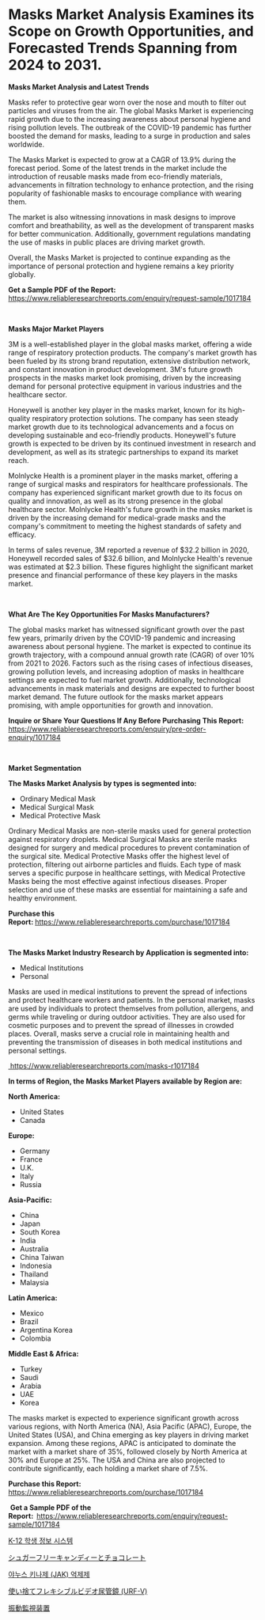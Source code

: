 <p><h1>Masks Market Analysis Examines its Scope on Growth Opportunities, and Forecasted Trends Spanning from 2024 to 2031.</h1></p><p><strong>Masks Market Analysis and Latest Trends</strong></p>
<p><p>Masks refer to protective gear worn over the nose and mouth to filter out particles and viruses from the air. The global Masks Market is experiencing rapid growth due to the increasing awareness about personal hygiene and rising pollution levels. The outbreak of the COVID-19 pandemic has further boosted the demand for masks, leading to a surge in production and sales worldwide.</p><p>The Masks Market is expected to grow at a CAGR of 13.9% during the forecast period. Some of the latest trends in the market include the introduction of reusable masks made from eco-friendly materials, advancements in filtration technology to enhance protection, and the rising popularity of fashionable masks to encourage compliance with wearing them.</p><p>The market is also witnessing innovations in mask designs to improve comfort and breathability, as well as the development of transparent masks for better communication. Additionally, government regulations mandating the use of masks in public places are driving market growth.</p><p>Overall, the Masks Market is projected to continue expanding as the importance of personal protection and hygiene remains a key priority globally.</p></p>
<p><strong>Get a Sample PDF of the Report:&nbsp;</strong> <a href="https://www.reliableresearchreports.com/enquiry/request-sample/1017184">https://www.reliableresearchreports.com/enquiry/request-sample/1017184</a></p>
<p>&nbsp;</p>
<p><strong>Masks Major Market Players</strong></p>
<p><p>3M is a well-established player in the global masks market, offering a wide range of respiratory protection products. The company's market growth has been fueled by its strong brand reputation, extensive distribution network, and constant innovation in product development. 3M's future growth prospects in the masks market look promising, driven by the increasing demand for personal protective equipment in various industries and the healthcare sector.</p><p>Honeywell is another key player in the masks market, known for its high-quality respiratory protection solutions. The company has seen steady market growth due to its technological advancements and a focus on developing sustainable and eco-friendly products. Honeywell's future growth is expected to be driven by its continued investment in research and development, as well as its strategic partnerships to expand its market reach.</p><p>Molnlycke Health is a prominent player in the masks market, offering a range of surgical masks and respirators for healthcare professionals. The company has experienced significant market growth due to its focus on quality and innovation, as well as its strong presence in the global healthcare sector. Molnlycke Health's future growth in the masks market is driven by the increasing demand for medical-grade masks and the company's commitment to meeting the highest standards of safety and efficacy.</p><p>In terms of sales revenue, 3M reported a revenue of $32.2 billion in 2020, Honeywell recorded sales of $32.6 billion, and Molnlycke Health's revenue was estimated at $2.3 billion. These figures highlight the significant market presence and financial performance of these key players in the masks market.</p></p>
<p>&nbsp;</p>
<p><strong>What Are The Key Opportunities For Masks Manufacturers?</strong></p>
<p><p>The global masks market has witnessed significant growth over the past few years, primarily driven by the COVID-19 pandemic and increasing awareness about personal hygiene. The market is expected to continue its growth trajectory, with a compound annual growth rate (CAGR) of over 10% from 2021 to 2026. Factors such as the rising cases of infectious diseases, growing pollution levels, and increasing adoption of masks in healthcare settings are expected to fuel market growth. Additionally, technological advancements in mask materials and designs are expected to further boost market demand. The future outlook for the masks market appears promising, with ample opportunities for growth and innovation.</p></p>
<p><strong>Inquire or Share Your Questions If Any Before Purchasing This Report:</strong> <a href="https://www.reliableresearchreports.com/enquiry/pre-order-enquiry/1017184">https://www.reliableresearchreports.com/enquiry/pre-order-enquiry/1017184</a></p>
<p>&nbsp;</p>
<p><strong>Market Segmentation</strong></p>
<p><strong>The Masks Market Analysis by types is segmented into:</strong></p>
<p><ul><li>Ordinary Medical Mask</li><li>Medical Surgical Mask</li><li>Medical Protective Mask</li></ul></p>
<p><p>Ordinary Medical Masks are non-sterile masks used for general protection against respiratory droplets. Medical Surgical Masks are sterile masks designed for surgery and medical procedures to prevent contamination of the surgical site. Medical Protective Masks offer the highest level of protection, filtering out airborne particles and fluids. Each type of mask serves a specific purpose in healthcare settings, with Medical Protective Masks being the most effective against infectious diseases. Proper selection and use of these masks are essential for maintaining a safe and healthy environment.</p></p>
<p><strong>Purchase this Report:&nbsp;</strong><a href="https://www.reliableresearchreports.com/purchase/1017184">https://www.reliableresearchreports.com/purchase/1017184</a></p>
<p>&nbsp;</p>
<p><strong>The Masks Market Industry Research by Application is segmented into:</strong></p>
<p><ul><li>Medical Institutions</li><li>Personal</li></ul></p>
<p><p>Masks are used in medical institutions to prevent the spread of infections and protect healthcare workers and patients. In the personal market, masks are used by individuals to protect themselves from pollution, allergens, and germs while traveling or during outdoor activities. They are also used for cosmetic purposes and to prevent the spread of illnesses in crowded places. Overall, masks serve a crucial role in maintaining health and preventing the transmission of diseases in both medical institutions and personal settings.</p></p>
<p><a href="https://www.reliableresearchreports.com/masks-r1017184">&nbsp;https://www.reliableresearchreports.com/masks-r1017184</a></p>
<p><strong>In terms of Region, the Masks Market Players available by Region are:</strong></p>
<p>
    <p> <strong> North America: </strong>
        <ul>
            <li>United States</li>
            <li>Canada</li>
        </ul>
        </p> 
    <p> <strong> Europe: </strong>
        <ul>
            <li>Germany</li>
            <li>France</li>
            <li>U.K.</li>
            <li>Italy</li>
            <li>Russia</li>
        </ul>
        </p> 
    <p> <strong> Asia-Pacific: </strong>
        <ul>
            <li>China</li>
            <li>Japan</li>
            <li>South Korea</li>
            <li>India</li>
            <li>Australia</li>
            <li>China Taiwan</li>
            <li>Indonesia</li>
            <li>Thailand</li>
            <li>Malaysia</li>
        </ul>
        </p> 
    <p> <strong> Latin America: </strong>
        <ul>
            <li>Mexico</li>
            <li>Brazil</li>
            <li>Argentina Korea</li>
            <li>Colombia</li>
        </ul>
        </p> 
    <p> <strong> Middle East & Africa: </strong>
        <ul>
            <li>Turkey</li>
            <li>Saudi</li>
            <li>Arabia</li>
            <li>UAE</li>
            <li>Korea</li>
        </ul>
    </p>
    </p>
<p><p>The masks market is expected to experience significant growth across various regions, with North America (NA), Asia Pacific (APAC), Europe, the United States (USA), and China emerging as key players in driving market expansion. Among these regions, APAC is anticipated to dominate the market with a market share of 35%, followed closely by North America at 30% and Europe at 25%. The USA and China are also projected to contribute significantly, each holding a market share of 7.5%.</p></p>
<p><strong>Purchase this Report: </strong><a href="https://www.reliableresearchreports.com/purchase/1017184">https://www.reliableresearchreports.com/purchase/1017184</a></p>
<p>&nbsp;<strong>Get a Sample PDF of the Report:&nbsp;&nbsp;</strong><a href="https://www.reliableresearchreports.com/enquiry/request-sample/1017184">https://www.reliableresearchreports.com/enquiry/request-sample/1017184</a></p>
<p><strong></strong></p>
<p><p><a href="https://medium.com/@marcpascual04/k-12-%ED%95%99%EC%83%9D-%EC%A0%95%EB%B3%B4-%EC%8B%9C%EC%8A%A4%ED%85%9C-%EC%8B%9C%EC%9E%A5-%EC%9D%B8%EC%82%AC%EC%9D%B4%ED%8A%B8-%EC%8B%9C%EC%9E%A5-%ED%8A%B8%EB%A0%8C%EB%93%9C-%EC%84%B1%EC%9E%A5-2024%EB%85%84%EB%B6%80%ED%84%B0-2031%EB%85%84%EA%B9%8C%EC%A7%80-%EC%98%88%EC%B8%A1%EB%90%9C-%EA%B2%83-ce957530e8e5">K-12 학생 정보 시스템</a></p><p><a href="https://github.com/LizaHeller2023/Market-Research-Report-List-1/blob/main/634553187357.md">シュガーフリーキャンディーとチョコレート</a></p><p><a href="https://medium.com/@deborahward03/quot-janus-kinase-jak-%EC%96%B5%EC%A0%9C%EC%A0%9C-%EC%8B%9C%EC%9E%A5-%EA%B7%9C%EB%AA%A8-cagr-%EB%8F%99%ED%96%A5-2024-2030-quot-36e6b2cd7205">야누스 키나제 (JAK) 억제제</a></p><p><a href="https://medium.com/@wilmerwalsh1/%E5%8D%98%E4%B8%80%E4%BD%BF%E7%94%A8%E5%9E%8B%E6%9F%94%E8%BB%9F%E6%80%A7%E3%83%93%E3%83%87%E3%82%AA%E5%B0%BF%E7%AE%A1%E9%8F%A1-urf-v-%E3%81%AE%E5%B8%82%E5%A0%B4%E8%A6%8F%E6%A8%A1%E3%81%A8%E5%B8%82%E5%A0%B4%E5%8B%95%E5%90%91-%E5%AE%8C%E5%85%A8%E3%81%AA%E6%A5%AD%E7%95%8C%E6%A6%82%E8%A6%81-2024%E5%B9%B4%E3%81%8B%E3%82%892031%E5%B9%B4%E3%81%BE%E3%81%A7-32123926eb88">使い捨てフレキシブルビデオ尿管鏡 (URF-V)</a></p><p><a href="https://medium.com/@jonathandavies84/%E6%8C%AF%E5%8B%95%E3%83%A2%E3%83%8B%E3%82%BF%E3%83%AA%E3%83%B3%E3%82%B0%E6%A9%9F%E5%99%A8%E3%81%AE%E5%B8%82%E5%A0%B4%E8%A6%8F%E6%A8%A1%E3%81%A8%E5%B8%82%E5%A0%B4%E5%8B%95%E5%90%91-%E5%AE%8C%E5%85%A8%E7%94%A3%E6%A5%AD%E6%A6%82%E8%A6%81-2024%E5%B9%B4%E3%81%8B%E3%82%892031%E5%B9%B4-1557b92424ab">振動監視装置</a></p></p>